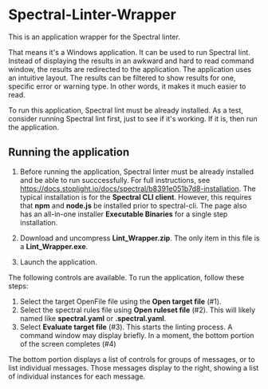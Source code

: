 # Spectral-Linter-Wrapper
This is an application wrapper for the Spectral linter.

That means it's a Windows application. It can be used to run Spectral lint.
Instead of displaying the results in an awkward and hard to read command window, the results are redirected to the application.
The application uses an intuitive layout.
The results can be filtered to show results for one, specific error or warning type.
In other words, it makes it much easier to read.

To run this application, Spectral lint must be already installed.
As a test, consider running Spectral lint first, just to see if it's working.
If it is, then run the application.

## Running the application
1. Before running the application, Spectral linter must be already installed and be able to run succcessfully.
For full instructions, see https://docs.stoplight.io/docs/spectral/b8391e051b7d8-installation.
The typical installation is for the **Spectral CLI client**. 
However, this requires that **npm** and **node.js** be installed prior to spectral-cli.
The page also has an all-in-one installer **Executable Binaries** for a single step installation.

1. Download and uncompress **Lint_Wrapper.zip**.
The only item in this file is a **Lint_Wrapper.exe**.

1. Launch the application.

The following controls are available. To run the application, follow these steps:
1. Select the target OpenFile file using the **Open target file** (#1).
1. Select the spectral rules file using **Open ruleset file** (#2).
   This will likely named like **spectral.yaml** or **.spectral.yaml**.
1. Select **Evaluate target file** (#3). This starts the linting process.
   A command window may display briefly.
   In a moment, the bottom portion of the screen completes (#4)

The bottom portion displays a list of controls for groups of messages, or to list individual messages.
Those messages display to the right, showing a list of individual instances for each message.
